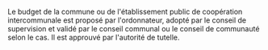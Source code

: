 Le budget de la commune ou de l'établissement public de coopération intercommunale est proposé par l'ordonnateur, adopté par le conseil de supervision et validé par le conseil communal ou le conseil de communauté selon le cas.
Il est approuvé par l'autorité de tutelle.